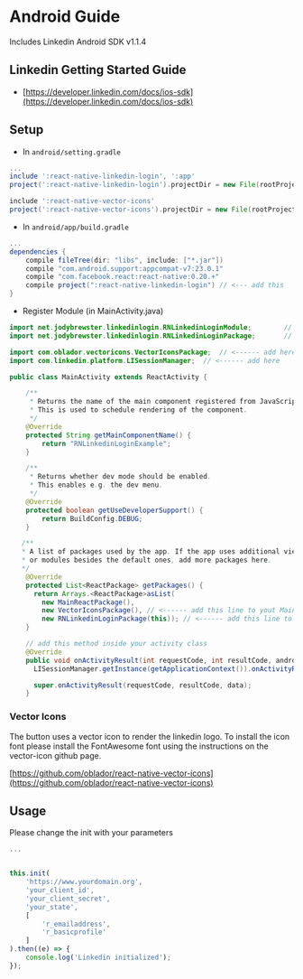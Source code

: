 # Android Guide
Includes Linkedin Android SDK v1.1.4

## Linkedin Getting Started Guide
- [https://developer.linkedin.com/docs/ios-sdk](https://developer.linkedin.com/docs/ios-sdk)


## Setup
- In `android/setting.gradle`

```gradle
...
include ':react-native-linkedin-login', ':app'
project(':react-native-linkedin-login').projectDir = new File(rootProject.projectDir, '../../android')

include ':react-native-vector-icons'
project(':react-native-vector-icons').projectDir = new File(rootProject.projectDir, '../node_modules/react-native-vector-icons/android')

```

- In `android/app/build.gradle`

```gradle
...
dependencies {
    compile fileTree(dir: "libs", include: ["*.jar"])
    compile "com.android.support:appcompat-v7:23.0.1"
    compile "com.facebook.react:react-native:0.20.+"
    compile project(":react-native-linkedin-login") // <--- add this
}
```

- Register Module (in MainActivity.java)

```java
import net.jodybrewster.linkedinlogin.RNLinkedinLoginModule;        // <------ add here
import net.jodybrewster.linkedinlogin.RNLinkedinLoginPackage;       // <------ add here

import com.oblador.vectoricons.VectorIconsPackage;  // <------ add here
import com.linkedin.platform.LISessionManager;  // <------ add here

public class MainActivity extends ReactActivity {

    /**
     * Returns the name of the main component registered from JavaScript.
     * This is used to schedule rendering of the component.
     */
    @Override
    protected String getMainComponentName() {
        return "RNLinkedinLoginExample";
    }

    /**
     * Returns whether dev mode should be enabled.
     * This enables e.g. the dev menu.
     */
    @Override
    protected boolean getUseDeveloperSupport() {
        return BuildConfig.DEBUG;
    }

   /**
   * A list of packages used by the app. If the app uses additional views
   * or modules besides the default ones, add more packages here.
   */
    @Override
    protected List<ReactPackage> getPackages() {
      return Arrays.<ReactPackage>asList(
        new MainReactPackage(),
        new VectorIconsPackage(), // <------ add this line to yout MainActivity class
        new RNLinkedinLoginPackage(this)); // <------ add this line to yout MainActivity class
    }

    // add this method inside your activity class
    @Override
    public void onActivityResult(int requestCode, int resultCode, android.content.Intent data) {
      LISessionManager.getInstance(getApplicationContext()).onActivityResult(this, requestCode, resultCode, data); // <------ add here

      super.onActivityResult(requestCode, resultCode, data);
    }
```

### Vector Icons

The button uses a vector icon to render the linkedin logo. To install the icon font
please install the FontAwesome font using the instructions on the vector-icon github page.

[https://github.com/oblador/react-native-vector-icons](https://github.com/oblador/react-native-vector-icons)


## Usage
Please change the init with your parameters

```js
...


this.init(
    'https://www.yourdomain.org',
    'your_client_id',
    'your_client_secret',
    'your_state',
    [
        'r_emailaddress',
        'r_basicprofile'
    ]
).then((e) => {
    console.log('Linkedin initialized');
});
```
